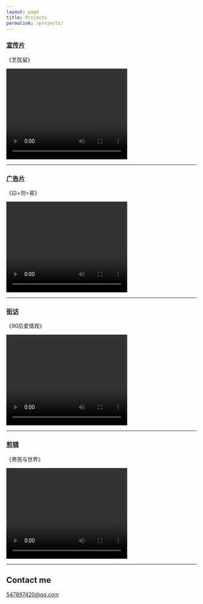 ```yaml
---
layout: page
title: Projects
permalink: /projects/
---
```


### [宣传片](https://github.com/tux4kids/tuxmania) 
《艺弦留》

<video src="http://pomelodouble-1252843818.costj.myqcloud.com/inherit.mp4" width="320" height="240" controls="controls">Your browser does not support the video tag.</video>


---



### [广告片](https://github.com/tux4kids/tuxmania) 
《曰+勿=易》

<video src="http://pomelodouble-1252843818.costj.myqcloud.com/inherit.mp4" width="320" height="240" controls="controls">Your browser does not support the video tag.</video>


---

### [街访](https://github.com/AkshayAgarwal007/Moodly)
《90后爱情观》

<video src="http://pomelodouble-1252843818.costj.myqcloud.com/boy.mp4" width="320" height="240" controls="controls">Your browser does not support the video tag.</video>

---

### [剪辑](https://github.com/AkshayAgarwal007/Moodly)
《男孩与世界》

<video src="http://pomelodouble-1252843818.costj.myqcloud.com/boy.mp4" width="320" height="240" controls="controls">Your browser does not support the video tag.</video>

---

## Contact me

[547897420@qq.com](mailto:547897420@qq.com)
